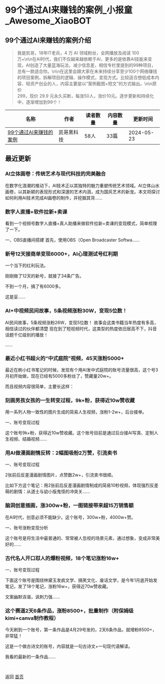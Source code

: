 # 99个通过AI来赚钱的案例_小报童_Awesome_XiaoBOT

## 99个通过AI来赚钱的案例介绍
> 我是凯哥，18年IT老兵，4 万 AI 领域粉丝，全网播放及阅读 100  
万+\n\n在AI时代，我们不仅越来越依赖于AI，更多的是依靠AI技能来变现，AI创造了大量蓝海玩法，减少信息差，相信专栏里提到的99种项目，总有一款适合你。\n\n在这里会跟大家在未来持续分享至少100个网络赚钱的项目案例，拆解项目的逻辑、操作模式，变现方式。比较适合想低成本内容、轻资产创业的人，内容主要是以“案例截图+短文”的方式输出。\n\n原价  
299，现价 29.9 元永久买断，每涨50人，涨价10元。逐步更新和持续化中，逐渐增加到99个！  
  


|名称|作者|读者数量|内容数量|更新时间|
|---|---|---|---|---|
|[99个通过AI来赚钱的案例](https://xiaobot.net/p/2506802?refer=0b133df9-27dc-423b-8101-639049001c13)|凯哥黑科技|58人|33篇|2024-05-23|

## 最近更新
### AI立体画卷：传统艺术与现代科技的完美融合

在数字化浪潮的推动下，AI技术正以其独特的魅力重塑传统艺术领域。AI立体山水画卷，以其新颖的表现形式和深邃的艺术内涵，成为国风艺术的新宠。本文将探讨如何利用AI技术完成AI画卷的制作，并挖掘其背......

### 数字人直播+软件拉新+卖课

看到一个视频号数字人直播+真人助播来做软件拉新+卖课的变现模式，简单梳理了一下。

一、OBS直播间搭建 首先，使用OBS（Open Broadcaster Softwa......

### 新号12天接商单变现6000+，AI心理测试号红利期

一个当下的红利玩法。

刚刚做了12天的新号，就接了34条广告。

不到一个月，搞了有6000多。

这是妥......

### AI+中视频民间故事，5条视频涨粉30W，变现5位数！

AI民间故事，5条视频涨粉26W，变现5位数！ 故事会这类书籍当年热度有多高，相信读过的伙伴都清楚
现在到了短视频时代，这类型的热度依旧居高不下，抖音话题千亿级别的播放！

......

### 最近小红书超火的“中式庭院”视频，45天涨粉5000+

最近在刷小红书笔记的时候，发现有个用AI发中式庭院的账号流量很高，这个号3月初开始做，现在已经有5000多粉丝了，赞藏量20w+。

而且视频内容很简单，主要长这样：

### 刻画男孩女孩的一生转变过程，9k+粉，获得近10w赞收藏

用一系列人物一致性的图片生成的简易人生视频，涨粉1-2w+，后台接单。

一、账号变现过程

这个账号9k+粉，获得近10w赞收藏。这个账号目前是通过后台接AI写真、定制人生视频、结婚视频......

### 用AI做漫画剧情反转：2幅图吸粉2万赞，引流卖书

一、账号变现过程

2张前后反差漫画剧情图片，点赞数2w+，引流卖书很顺。

比如下方这个笔记：用2张前后反差漫画剧情制成的简易10秒视频，体现强烈反差萌的剧情：从道士与幼小版鬼怪的冲突关......

### 脑洞创意插画，涨300w+粉，一图链接带来超15万销售额

在AI时代，创意必须不能缺少。这个账号，300w+粉，4000w+赞。

一、账号涨粉变现分析

这个账号是将生活中最普通的、常常被人忽视的场景元素，通过想象，变成非常美好的......

### 古代名人开口怼人的爆粉视频，18个笔记涨粉16w+

一、账号变现过程

下面这个账号是围绕林黛玉发疯文学、搞笑文化、废话文学，是今年1月底开始发笔记，发了18个笔记，涨粉16w+，获得近70w赞收藏。

文案幽默诙谐，讽刺力强......

### 这个赛道2天6条作品，涨粉8500+，批量制作（附保姆级kimi+canva制作教程）

今天刷到一个账号，第一条作品是4月29号发的，2天6条作品，就增粉8500+，非常猛！

这是一个做古诗文的账号，内容就是一句古诗文+一句现代语解读。

我看的最新的一条作品......


<a href="https://github.com/Reno9527/awesome-xiaobot" style="color: white; text-decoration: none;">awesome-xiaobot</a>

返回 [首页](../README.md)
